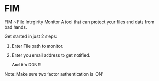 # FIM


FIM ~ File Integirity Monitor
A tool that can protect your files and data from bad hands.

Get started in just 2 steps:
1. Enter File path to monitor.
2. Enter you email address to get notified.

    And it's DONE!

Note: Make sure two factor authentication is 'ON'
